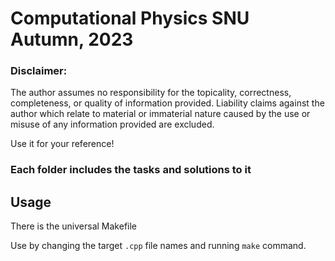 # Computational Physics SNU Autumn, 2023

### Disclaimer:

The	author	assumes	no	responsibility for	the	topicality,	correctness, completeness, or	quality	of information	provided. Liability	claims	against	the	author	which relate to	material or	immaterial nature caused	by	the	use	or	misuse	of	any	information	provided are excluded.

Use it for your reference! 

### Each folder includes the tasks and solutions to it

## Usage

There is the universal Makefile

Use by changing the target ```.cpp``` file names and running ```make``` command.
